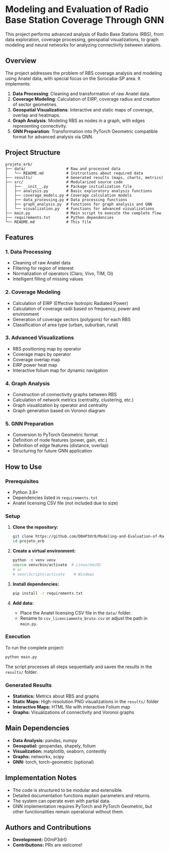 # Modeling and Evaluation of Radio Base Station Coverage Through GNN

This project performs advanced analysis of Radio Base Stations (RBS), from data exploration,
coverage processing, geospatial visualizations, to graph modeling and neural networks
for analyzing connectivity between stations.

## Overview

The project addresses the problem of RBS coverage analysis and modeling using Anatel data,
with special focus on the Sorocaba-SP area. It implements:

1. **Data Processing**: Cleaning and transformation of raw Anatel data.
2. **Coverage Modeling**: Calculation of EIRP, coverage radius and creation of sector geometries.
3. **Geospatial Visualizations**: Interactive and static maps of coverage, overlap and heatmaps.
4. **Graph Analysis**: Modeling RBS as nodes in a graph, with edges representing connectivity.
5. **GNN Preparation**: Transformation into PyTorch Geometric compatible format for advanced analysis via GNN.

## Project Structure

```
projeto_erb/
├── data/                  # Raw and processed data
│   └── README.md          # Instructions about required data
├── results/               # Generated results (maps, charts, metrics)
├── src/                   # Modularized source code
│   ├── __init__.py        # Package initialization file
│   ├── analysis.py        # Basic exploratory analysis functions
│   ├── coverage_models.py # Coverage calculation models
│   ├── data_processing.py # Data processing functions
│   ├── graph_analysis.py  # Functions for graph analysis and GNN
│   └── visualization.py   # Functions for advanced visualizations
├── main.py                # Main script to execute the complete flow
├── requirements.txt       # Python dependencies
└── README.md              # This file
```

## Features

### 1. Data Processing
- Cleaning of raw Anatel data
- Filtering for region of interest
- Normalization of operators (Claro, Vivo, TIM, Oi)
- Intelligent filling of missing values

### 2. Coverage Modeling
- Calculation of EIRP (Effective Isotropic Radiated Power)
- Calculation of coverage radii based on frequency, power and environment
- Generation of coverage sectors (polygons) for each RBS
- Classification of area type (urban, suburban, rural)

### 3. Advanced Visualizations
- RBS positioning map by operator
- Coverage maps by operator
- Coverage overlap map
- EIRP power heat map
- Interactive folium map for dynamic navigation

### 4. Graph Analysis
- Construction of connectivity graphs between RBS
- Calculation of network metrics (centrality, clustering, etc.)
- Graph visualization by operator and centrality
- Graph generation based on Voronoi diagram

### 5. GNN Preparation
- Conversion to PyTorch Geometric format
- Definition of node features (power, gain, etc.)
- Definition of edge features (distance, overlap)
- Structuring for future GNN application

## How to Use

### Prerequisites
- Python 3.8+
- Dependencies listed in `requirements.txt`
- Anatel licensing CSV file (not included due to size)

### Setup

1. **Clone the repository:**
   ```bash
   git clone https://github.com/D0mP3dr0/Modeling-and-Evaluation-of-Radio-Base-Coverage-through-Graph-Neural-Networks.git
   cd projeto_erb
   ```

2. **Create a virtual environment:**
   ```bash
   python -m venv venv
   source venv/bin/activate  # Linux/macOS
   # or
   # venv\Scripts\activate    # Windows
   ```

3. **Install dependencies:**
   ```bash
   pip install -r requirements.txt
   ```

4. **Add data:**
   - Place the Anatel licensing CSV file in the `data/` folder.
   - Rename to `csv_licenciamento_bruto.csv` or adjust the path in `main.py`.

### Execution

To run the complete project:
```bash
python main.py
```

The script processes all steps sequentially and saves the results in the `results/` folder.

### Generated Results

- **Statistics:** Metrics about RBS and graphs
- **Static Maps:** High-resolution PNG visualizations in the `results/` folder
- **Interactive Maps:** HTML file with interactive Folium map
- **Graphs:** Visualizations of connectivity and Voronoi graphs

## Main Dependencies

- **Data Analysis:** pandas, numpy
- **Geospatial:** geopandas, shapely, folium
- **Visualization:** matplotlib, seaborn, contextily
- **Graphs:** networkx, scipy
- **GNN:** torch, torch-geometric (optional)

## Implementation Notes

- The code is structured to be modular and extensible.
- Detailed documentation functions explain parameters and returns.
- The system can operate even with partial data.
- GNN implementation requires PyTorch and PyTorch Geometric, but other functionalities remain operational without them.

## Authors and Contributions

- **Development:** D0mP3dr0
- **Contributions:** PRs are welcome!
